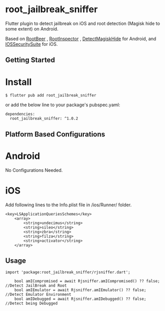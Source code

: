 # root_jailbreak_sniffer


Flutter plugin to detect jailbreak on iOS and root detection (Magisk hide to some extent) on Android.

Based on
[RootBeer](https://github.com/scottyab/rootbeer) ,
[RootInspector](https://github.com/devadvance/rootinspector) ,
[DetectMagiskHide](https://github.com/darvincisec/DetectMagiskHide)
for Android,
and
[IOSSecuritySuite](https://github.com/securing/IOSSecuritySuite)
for iOS.

## Getting Started

# Install
```
$ flutter pub add root_jailbreak_sniffer

```

or add the below line to your package's pubspec.yaml:

```
dependencies:
  root_jailbreak_sniffer: ^1.0.2

```

## Platform Based Configurations

# Android
No Configurations Needed.

# iOS
Add following lines to the Info.plist file in /ios/Runner/ folder.

```
<key>LSApplicationQueriesSchemes</key>
    <array>
        <string>undecimus</string>
        <string>sileo</string>
        <string>zbra</string>
        <string>filza</string>
        <string>activator</string>
    </array>

```

## Usage

```
import 'package:root_jailbreak_sniffer/rjsniffer.dart';

    bool amICompromised = await Rjsniffer.amICompromised() ?? false;     //Detect JailBreak and Root
    bool amIEmulator = await Rjsniffer.amIEmulator() ?? false;           //Detect Emulator Environment
    bool amIDebugged = await Rjsniffer.amIDebugged() ?? false;           //Detect being Debugged

```

